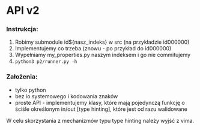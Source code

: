 # API v2

### Instrukcja:
1. Robimy submodule id${nasz_indeks} w src (na przykładzie id000000)
2. Implementujemy co trzeba (znowu - po przykład do id000000)
3. Wypełniamy my_properties.py naszym indeksem i go nie commitujemy
4. `python3 p2/runner.py -h`

### Założenia:
* tylko python
* bez io systemowego i kodowania znaków
* proste API - implementujemy klasy, które mają pojedynczą funkcję o ściśle określonym in/out [type hinting], które jest od razu walidowane

W celu skorzystania z mechanizmów typu type hinting należy wyjść z vima.